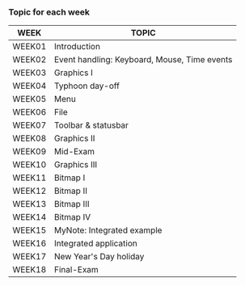﻿### Topic for each week
| WEEK | TOPIC |
|--|--|
|WEEK01|Introduction|
|WEEK02|Event handling: Keyboard, Mouse, Time events|
|WEEK03|Graphics I|
|WEEK04|Typhoon day-off|
|WEEK05|Menu|
|WEEK06|File|
|WEEK07|Toolbar & statusbar|
|WEEK08|Graphics II|
|WEEK09|Mid-Exam|
|WEEK10|Graphics III|
|WEEK11|Bitmap I|
|WEEK12|Bitmap II|
|WEEK13|Bitmap III|
|WEEK14|Bitmap IV|
|WEEK15|MyNote: Integrated example|
|WEEK16|Integrated application|
|WEEK17|New Year's Day holiday|
|WEEK18|Final-Exam|